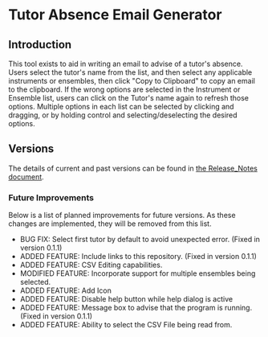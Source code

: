 # Tutor Absence Email Generator

## Introduction
This tool exists to aid in writing an email to advise of a tutor's absence.
Users select the tutor's name from the list, and then select any applicable instruments or ensembles, then click "Copy to Clipboard" to copy an email to the clipboard.
If the wrong options are selected in the Instrument or Ensemble list, users can click on the Tutor's name again to refresh those options.
Multiple options in each list can be selected by clicking and dragging, or by holding control and selecting/deselecting the desired options.

## Versions

The details of current and past versions can be found in [the Release_Notes document](https://github.com/CardijnLevi/TutorAbsence/blob/94571b97efc892131bc1e91f79c74a9335771aca/Release_Notes.md).

### Future Improvements

Below is a list of planned improvements for future versions. As these changes are implemented, they will be removed from this list.

- BUG FIX: Select first tutor by default to avoid unexpected error. (Fixed in version 0.1.1)
- ADDED FEATURE: Include links to this repository. (Fixed in version 0.1.1)
- ADDED FEATURE: CSV Editing capabilities.
- MODIFIED FEATURE: Incorporate support for multiple ensembles being selected.
- ADDED FEATURE: Add Icon
- ADDED FEATURE: Disable help button while help dialog is active
- ADDED FEATURE: Message box to advise that the program is running. (Fixed in version 0.1.1)
- ADDED FEATURE: Ability to select the CSV File being read from.
